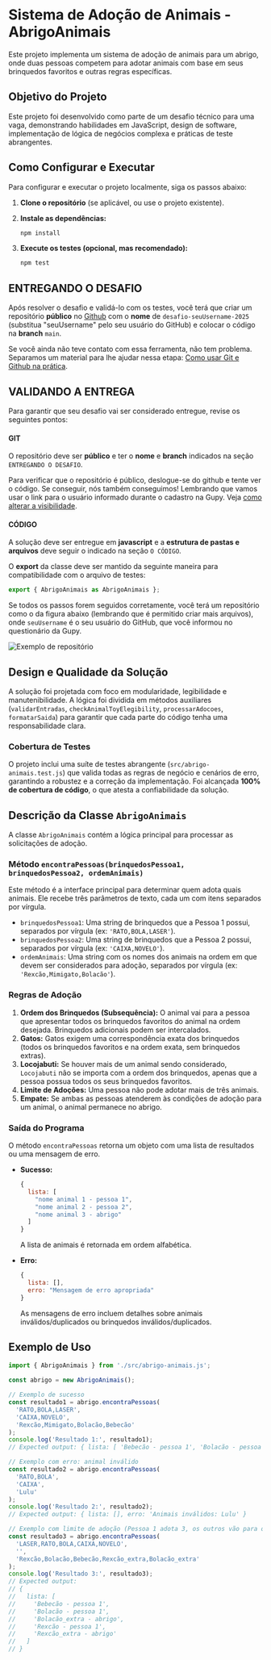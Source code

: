 # Sistema de Adoção de Animais - AbrigoAnimais

Este projeto implementa um sistema de adoção de animais para um abrigo, onde duas pessoas competem para adotar animais com base em seus brinquedos favoritos e outras regras específicas.

## Objetivo do Projeto

Este projeto foi desenvolvido como parte de um desafio técnico para uma vaga, demonstrando habilidades em JavaScript, design de software, implementação de lógica de negócios complexa e práticas de teste abrangentes.

## Como Configurar e Executar

Para configurar e executar o projeto localmente, siga os passos abaixo:

1.  **Clone o repositório** (se aplicável, ou use o projeto existente).
2.  **Instale as dependências:**

    ```bash
    npm install
    ```

3.  **Execute os testes (opcional, mas recomendado):**

    ```bash
    npm test
    ```

## ENTREGANDO O DESAFIO
Após resolver o desafio e validá-lo com os testes, você terá que criar um repositório **público** no [Github](https://github.com/) com o **nome** de `desafio-seuUsername-2025` (substitua "seuUsername" pelo seu usuário do GitHub) e colocar o código na **branch** `main`.

Se você ainda não teve contato com essa ferramenta, não tem problema. Separamos um material para lhe ajudar nessa etapa: [Como usar Git e Github na prática](https://www.youtube.com/watch?v=UBAX-13g8OM).

## VALIDANDO A ENTREGA
Para garantir que seu desafio vai ser considerado entregue, revise os seguintes pontos:

#### GIT
O repositório deve ser **público** e ter o **nome** e **branch** indicados na seção `ENTREGANDO O DESAFIO`.

Para verificar que o repositório é público, deslogue-se do github e tente ver o código. Se conseguir, nós também conseguimos! Lembrando que vamos usar o link para o usuário informado durante o cadastro na Gupy. Veja [como alterar a visibilidade](https://docs.github.com/pt/repositories/managing-your-repositorys-settings-and-features/managing-repository-settings/setting-repository-visibility#changing-a-repositorys-visibility).

#### CÓDIGO
A solução deve ser entregue em **javascript** e a **estrutura de pastas e arquivos** deve seguir o indicado na seção `O CÓDIGO`.

O **export** da classe deve ser mantido da seguinte maneira para compatibilidade com o arquivo de testes:
```js
export { AbrigoAnimais as AbrigoAnimais };
```

Se todos os passos forem seguidos corretamente, você terá um repositório como o da figura abaixo (lembrando que é permitido criar mais arquivos), onde `seuUsername` é o seu usuário do GitHub, que você informou no questionário da Gupy.

![Exemplo de repositório](estrutura-repositorio.png)

## Design e Qualidade da Solução

A solução foi projetada com foco em modularidade, legibilidade e manutenibilidade. A lógica foi dividida em métodos auxiliares (`validarEntradas`, `checkAnimalToyElegibility`, `processarAdocoes`, `formatarSaida`) para garantir que cada parte do código tenha uma responsabilidade clara.

### Cobertura de Testes

O projeto inclui uma suíte de testes abrangente (`src/abrigo-animais.test.js`) que valida todas as regras de negócio e cenários de erro, garantindo a robustez e a correção da implementação. Foi alcançada **100% de cobertura de código**, o que atesta a confiabilidade da solução.

## Descrição da Classe `AbrigoAnimais`

A classe `AbrigoAnimais` contém a lógica principal para processar as solicitações de adoção.

### Método `encontraPessoas(brinquedosPessoa1, brinquedosPessoa2, ordemAnimais)`

Este método é a interface principal para determinar quem adota quais animais. Ele recebe três parâmetros de texto, cada um com itens separados por vírgula.

*   `brinquedosPessoa1`: Uma string de brinquedos que a Pessoa 1 possui, separados por vírgula (ex: `'RATO,BOLA,LASER'`).
*   `brinquedosPessoa2`: Uma string de brinquedos que a Pessoa 2 possui, separados por vírgula (ex: `'CAIXA,NOVELO'`).
*   `ordemAnimais`: Uma string com os nomes dos animais na ordem em que devem ser considerados para adoção, separados por vírgula (ex: `'Rexcão,Mimigato,Bolacão'`).

### Regras de Adoção

1.  **Ordem dos Brinquedos (Subsequência):** O animal vai para a pessoa que apresentar todos os brinquedos favoritos do animal na ordem desejada. Brinquedos adicionais podem ser intercalados.
2.  **Gatos:** Gatos exigem uma correspondência exata dos brinquedos (todos os brinquedos favoritos e na ordem exata, sem brinquedos extras).
3.  **Locojabuti:** Se houver mais de um animal sendo considerado, `Locojabuti` não se importa com a ordem dos brinquedos, apenas que a pessoa possua todos os seus brinquedos favoritos.
4.  **Limite de Adoções:** Uma pessoa não pode adotar mais de três animais.
5.  **Empate:** Se ambas as pessoas atenderem às condições de adoção para um animal, o animal permanece no abrigo.

### Saída do Programa

O método `encontraPessoas` retorna um objeto com uma lista de resultados ou uma mensagem de erro.

*   **Sucesso:**

    ```javascript
    { 
      lista: [
        "nome animal 1 - pessoa 1",
        "nome animal 2 - pessoa 2",
        "nome animal 3 - abrigo"
      ]
    }
    ```
    A lista de animais é retornada em ordem alfabética.

*   **Erro:**

    ```javascript
    { 
      lista: [], 
      erro: "Mensagem de erro apropriada"
    }
    ```
    As mensagens de erro incluem detalhes sobre animais inválidos/duplicados ou brinquedos inválidos/duplicados.

## Exemplo de Uso

```javascript
import { AbrigoAnimais } from './src/abrigo-animais.js';

const abrigo = new AbrigoAnimais();

// Exemplo de sucesso
const resultado1 = abrigo.encontraPessoas(
  'RATO,BOLA,LASER', 
  'CAIXA,NOVELO', 
  'Rexcão,Mimigato,Bolacão,Bebecão'
);
console.log('Resultado 1:', resultado1);
// Expected output: { lista: [ 'Bebecão - pessoa 1', 'Bolacão - pessoa 2', 'Mimigato - pessoa 1', 'Rexcão - pessoa 1' ] }

// Exemplo com erro: animal inválido
const resultado2 = abrigo.encontraPessoas(
  'RATO,BOLA', 
  'CAIXA', 
  'Lulu'
);
console.log('Resultado 2:', resultado2);
// Expected output: { lista: [], erro: 'Animais inválidos: Lulu' }

// Exemplo com limite de adoção (Pessoa 1 adota 3, os outros vão para o abrigo)
const resultado3 = abrigo.encontraPessoas(
  'LASER,RATO,BOLA,CAIXA,NOVELO', 
  '', 
  'Rexcão,Bolacão,Bebecão,Rexcão_extra,Bolacão_extra'
);
console.log('Resultado 3:', resultado3);
// Expected output: 
// {
//   lista: [
//     'Bebecão - pessoa 1',
//     'Bolacão - pessoa 1',
//     'Bolacão_extra - abrigo',
//     'Rexcão - pessoa 1',
//     'Rexcão_extra - abrigo'
//   ]
// }
```

